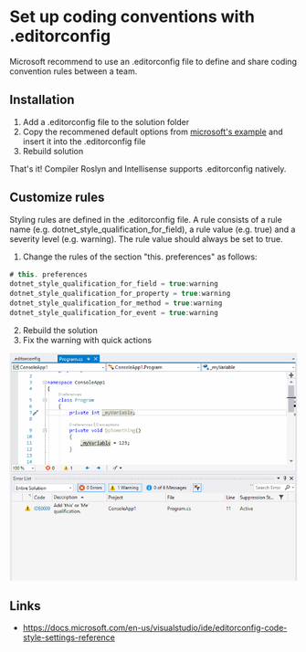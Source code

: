 # Set up coding conventions with .editorconfig

Microsoft recommend to use an .editorconfig file to define and share coding convention rules between a team.

## Installation

1. Add a .editorconfig file to the solution folder
2. Copy the recommened default options from [microsoft's example](https://docs.microsoft.com/en-us/visualstudio/ide/editorconfig-code-style-settings-reference?view=vs-2019#example-editorconfig-file) and insert it into the .editorconfig file
3. Rebuild solution

That's it! Compiler Roslyn and Intellisense supports .editorconfig natively.

## Customize rules

Styling rules are defined in the .editorconfig file. 
A rule consists of a rule name (e.g. dotnet_style_qualification_for_field), a rule value (e.g. true) and a severity level (e.g. warning).
The rule value should always be set to true.

1. Change the rules of the section "this. preferences" as follows:

```csharp
# this. preferences
dotnet_style_qualification_for_field = true:warning
dotnet_style_qualification_for_property = true:warning
dotnet_style_qualification_for_method = true:warning
dotnet_style_qualification_for_event = true:warning
```

2. Rebuild the solution
3. Fix the warning with quick actions


![Live Demo](./images/editorconfig-livedemo.gif "Live Demo")


## Links

* https://docs.microsoft.com/en-us/visualstudio/ide/editorconfig-code-style-settings-reference